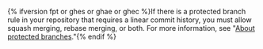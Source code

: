 {% ifversion fpt or ghes or ghae or ghec %}If there is a protected branch rule in your repository that requires a linear commit history, you must allow squash merging, rebase merging, or both. For more information, see "[About protected branches](/github/administering-a-repository/about-protected-branches#require-pull-request-reviews-before-merging)."{% endif %}
